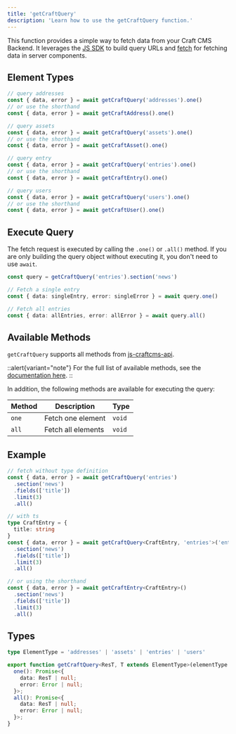 ```yaml
---
title: 'getCraftQuery'
description: 'Learn how to use the getCraftQuery function.'
---
```


This function provides a simple way to fetch data from your Craft CMS Backend.
It leverages the [JS SDK](/libraries/js-craftcms-api) to build query URLs and [fetch](https://nextjs.org/docs/app/api-reference/functions/fetch) for fetching data in server components.

## Element Types
```ts
// query addresses
const { data, error } = await getCraftQuery('addresses').one()
// or use the shorthand
const { data, error } = await getCraftAddress().one()

// query assets
const { data, error } = await getCraftQuery('assets').one()
// or use the shorthand
const { data, error } = await getCraftAsset().one()

// query entry
const { data, error } = await getCraftQuery('entries').one()
// or use the shorthand
const { data, error } = await getCraftEntry().one()

// query users
const { data, error } = await getCraftQuery('users').one()
// or use the shorthand
const { data, error } = await getCraftUser().one()
```

## Execute Query

The fetch request is executed by calling the `.one()` or `.all()` method. If you are only building the query object without executing it, you don't need to use `await`.

```ts
const query = getCraftQuery('entries').section('news')

// Fetch a single entry
const { data: singleEntry, error: singleError } = await query.one()

// Fetch all entries
const { data: allEntries, error: allError } = await query.all()
```
 
## Available Methods

`getCraftQuery` supports all methods from [js-craftcms-api](/libraries/js-craftcms-api). 

::alert{variant="note"}
For the full list of available methods, see the [documentation here](/libraries/js-craftcms-api/methods).
::

In addition, the following methods are available for executing the query:

| Method      | Description              | Type   |
|-------------|--------------------------|--------|
| `one`       | Fetch one element        | `void` |
| `all`       | Fetch all elements       | `void` |

## Example

```ts
// fetch without type definition
const { data, error } = await getCraftQuery('entries')
  .section('news')
  .fields(['title'])
  .limit(3)
  .all()

// with ts
type CraftEntry = {
  title: string
}
const { data, error } = await getCraftQuery<CraftEntry, 'entries'>('entries')
  .section('news')
  .fields(['title'])
  .limit(3)
  .all()

// or using the shorthand
const { data, error } = await getCraftEntry<CraftEntry>()
  .section('news')
  .fields(['title'])
  .limit(3)
  .all()
```

## Types

```ts
type ElementType = 'addresses' | 'assets' | 'entries' | 'users'

export function getCraftQuery<ResT, T extends ElementType>(elementType: T): QueryBuilder<T> & {
  one(): Promise<{
    data: ResT | null;
    error: Error | null;
  }>;
  all(): Promise<{
    data: ResT | null;
    error: Error | null;
  }>;
}
```
